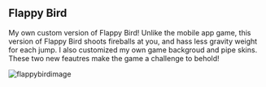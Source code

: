 ## Flappy Bird
My own custom version of Flappy Bird! Unlike the mobile app game, this version of Flappy Bird shoots fireballs at you, and hass less gravity weight for each jump. I also customized my own game backgroud and pipe skins. These two new feautres make the game a challenge to behold!


![flappybirdimage](/FlappyBird/github-logo.png)
